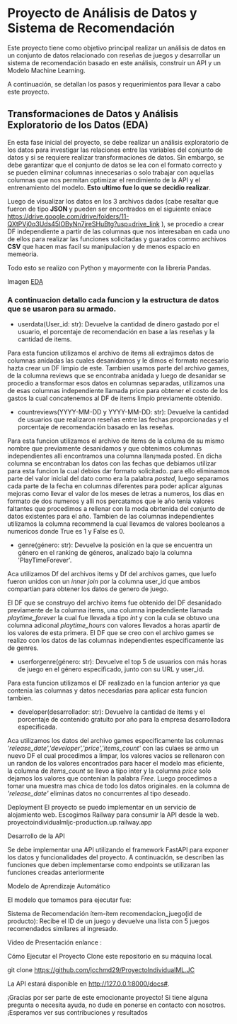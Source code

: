 # Proyecto de Análisis de Datos y Sistema de Recomendación




Este proyecto tiene como objetivo principal realizar un análisis de datos en un conjunto de datos relacionado con reseñas de juegos y desarrollar un sistema de recomendación basado en este análisis, construir un API y un Modelo Machine Learning. 

A continuación, se detallan los pasos y requerimientos para llevar a cabo este proyecto.

## Transformaciones de Datos y Análisis Exploratorio de los Datos (EDA)


En esta fase inicial del proyecto, se debe realizar un análisis exploratorio de los datos para investigar las relaciones entre las variables del conjunto de datos y si se requiere realizar transformaciones de datos. Sin embargo, se debe garantizar que el conjunto de datos se lea con el formato correcto y se pueden eliminar columnas innecesarias o solo trabajar con aquellas columnas que nos permitan optimizar el rendimiento de la API y el entrenamiento del modelo. **Esto ultimo fue lo que se decidio realizar**.

Luego de visualizar los datos en los 3 archivos dados (cabe resaltar que fueron de tipo **JSON** y pueden ser encontrados en el siguiente enlace https://drive.google.com/drive/folders/11-QXtPVj0q3Uds45IOByNn7jreSHuBtg?usp=drive_link ), se procedio a crear DF independiente a partir de las columnas que nos interesaban en cada uno de ellos para realizar las funciones solicitadas y guarados commo archivos **CSV** que hacen mas facil su manipulacion y de menos espacio en memeoria.

Todo esto se realizo con Python y mayormente con la libreria Pandas.

Imagen
[EDA](https://www.analyticssteps.com/backend/media/thumbnail/7250186/25235_1593777879_Untitled-2.jpg)

### A continuacion detallo cada funcion y la estructura de datos que se usaron para su armado.


- userdata(User_id: str): Devuelve la cantidad de dinero gastado por el usuario, el porcentaje de recomendación en base a las reseñas y la cantidad de items.

Para esta funcion utilizamos el archivo de items ali extrajimos datos de columnas anidadas las cuales desanidamos y le dimos el formato necesario hazta crear un DF limpio de este. Tambien usamos parte del archivo games, de la columna reviews que se encontraba anidada y luego de desanidar se procedio a  transformar esos datos en columnas separadas, utilizamos una de esas columnas independiente llamada price para obtener el costo de los gastos la cual concatenemos al DF de items limpio previamente obtenido.

- countreviews(YYYY-MM-DD y YYYY-MM-DD: str): Devuelve la cantidad de usuarios que realizaron reseñas entre las fechas proporcionadas y el porcentaje de recomendación basado en las reseñas.

Para esta funcion utilizamos el archivo de items de la columa de su mismo nombre que previamente desanidamos y que obtenimos columnas independientes alli encontramos una columna llan¡mada posted. En dicha columna se encontraban los datos con las fechas que debiamos utilizar para esta funcion la cual debios dar formato solicitado. para ello eliminamos parte del valor inicial del dato como era la palabra *posted*, luego separamos cada parte de la fecha en columnas diferentes para poder aplicar algunas mejoras como llevar el valor de los meses de letras a numeros, los dias en formato de dos numeros y alli nos percatamos que le año tenia valores faltantes que procedimos a rellenar con la moda obrtenida del conjunto de datos existentes para el año. Tambien de las columnas independientes utilizamos la columna recommend la cual llevamos de valores booleanos a numericos donde True es 1 y False es 0.


- genre(género: str): Devuelve la posición en la que se encuentra un género en el ranking de géneros, analizado bajo la columna 'PlayTimeForever'.

Aca utilizamos Df del archivos items y Df del archivos games, que luefo fueron unidos con un *inner join* por la columna user_id que ambos compartian  para obtener los datos de genero de juego.

El DF que se construyo del archivo items fue obtenido del DF desanidado previamente de la columna items, una columna inpedendiente llamada *playtime_forever* la cual fue llevada a tipo *int* y con la cula se obtuvo una columna adiconal *playtime_hours* con valores llevados a horas apartir de los valores de esta primera.
El DF que se creo con el archivo games se realizo con  los datos de las columnas independientes especificamente las de genres. 


- userforgenre(género: str): Devuelve el top 5 de usuarios con más horas de juego en el género especificado, junto con su URL y user_id.

Para esta funcion utilizamos el DF realizado en la funcion anterior ya que contenia las columnas y datos necesdarias para aplicar esta funcion tambien.


- developer(desarrollador: str): Devuelve la cantidad de items y el porcentaje de contenido gratuito por año para la empresa desarrolladora especificada.

Aca utilizamos los datos del archivo games especificamente las columnas *'release_date','developer','price','items_count'* con las culaes se armo un nuevo DF el cual procedimos a limpar, los valores vacios se rellenaron con un randon de los valores encontrados para hacer el modelo mas eficiente, la columna de *items_count* se llevo a tipo inter y la columna *price* solo dejamos los valores que contenian la palabra *Free*. Luego procedimos a tomar una muestra mas chica de todo los datos originales. en la columna de *'release_date'* eliminas datos no concurrentes al tipo deseado.


Deployment
El proyecto se puedo implementar en un servicio de alojamiento web. Escogimos Railway para consumir la API desde la web.
proyectoindividualmljc-production.up.railway.app


Desarrollo de la API

Se debe implementar una API utilizando el framework FastAPI para exponer los datos y funcionalidades del proyecto. A continuación, se describen las funciones que deben implementarse como endpoints se utilizaran las funciones creadas anteriormente


Modelo de Aprendizaje Automático

El modelo que tomamos para ejecutar fue:

Sistema de Recomendación ítem-ítem
recomendacion_juego(id de producto): Recibe el ID de un juego y devuelve una lista con 5 juegos recomendados similares al ingresado.


Video de Presentación
enlance : 

Cómo Ejecutar el Proyecto
Clone este repositorio en su máquina local.

git clone https://github.com/jcchmd29/ProyectoIndividualML.JC


La API estará disponible en http://127.0.0.1:8000/docs#.


¡Gracias por ser parte de este emocionante proyecto! Si tiene alguna pregunta o necesita ayuda, no dude en ponerse en contacto con nosotros. ¡Esperamos ver sus contribuciones y resultados


